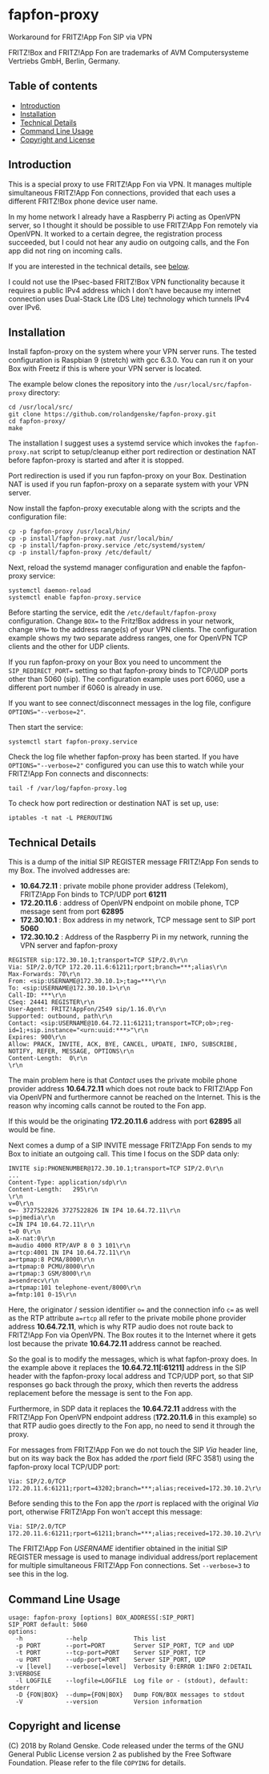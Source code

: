 # fapfon-proxy

Workaround for FRITZ!App Fon SIP via VPN

FRITZ!Box and FRITZ!App Fon are trademarks of AVM Computersysteme Vertriebs GmbH, Berlin, Germany.

## Table of contents

- [Introduction](#introduction)
- [Installation](#installation)
- [Technical Details](#technical-details)
- [Command Line Usage](#command-line-usage)
- [Copyright and License](#copyright-and-license)

## Introduction

This is a special proxy to use FRITZ!App Fon via VPN. It manages multiple simultaneous FRITZ!App Fon connections, provided that each uses a different FRITZ!Box phone device user name.

In my home network I already have a Raspberry Pi acting as OpenVPN server, so I thought it should be possible to use FRITZ!App Fon remotely via OpenVPN. It worked to a certain degree, the registration process succeeded, but I could not hear any audio on outgoing calls, and the Fon app did not ring on incoming calls.

If you are interested in the technical details, see [below](#technical-details).

I could not use the IPsec-based FRITZ!Box VPN functionality because it requires a public IPv4 address which I don't have because my internet connection uses Dual-Stack Lite (DS Lite) technology which tunnels IPv4 over IPv6.

## Installation

Install fapfon-proxy on the system where your VPN server runs. The tested configuration is Raspbian 9 (stretch) with gcc 6.3.0. You can run it on your Box with Freetz if this is where your VPN server is located.

The example below clones the repository into the `/usr/local/src/fapfon-proxy` directory:

```
cd /usr/local/src/
git clone https://github.com/rolandgenske/fapfon-proxy.git
cd fapfon-proxy/
make
```

The installation I suggest uses a systemd service which invokes the `fapfon-proxy.nat` script to setup/cleanup either port redirection or destination NAT before fapfon-proxy is started and after it is stopped.

Port redirection is used if you run fapfon-proxy on your Box. Destination NAT is used if you run fapfon-proxy on a separate system with your VPN server.

Now install the fapfon-proxy executable along with the scripts and the configuration file:

```
cp -p fapfon-proxy /usr/local/bin/
cp -p install/fapfon-proxy.nat /usr/local/bin/
cp -p install/fapfon-proxy.service /etc/systemd/system/
cp -p install/fapfon-proxy /etc/default/
```

Next, reload the systemd manager configuration and enable the fapfon-proxy service:

```
systemctl daemon-reload
systemctl enable fapfon-proxy.service
```

Before starting the service, edit the `/etc/default/fapfon-proxy` configuration. Change `BOX=` to the Fritz!Box address in your network, change `VPN=` to the address range(s) of your VPN clients. The configuration example shows my two separate address ranges, one for OpenVPN TCP clients and the other for UDP clients.

If you run fapfon-proxy on your Box you need to uncomment the `SIP_REDIRECT_PORT=` setting so that fapfon-proxy binds to TCP/UDP ports other than 5060 (sip). The configuration example uses port 6060, use a different port number if 6060 is already in use.

If you want to see connect/disconnect messages in the log file, configure `OPTIONS="--verbose=2"`.

Then start the service:

```
systemctl start fapfon-proxy.service
```

Check the log file whether fapfon-proxy has been started. If you have `OPTIONS="--verbose=2"` configured you can use this to watch while your FRITZ!App Fon connects and disconnects:

```
tail -f /var/log/fapfon-proxy.log
```

To check how port redirection or destination NAT is set up, use:

```
iptables -t nat -L PREROUTING
```

## Technical Details

This is a dump of the initial SIP REGISTER message FRITZ!App Fon sends to my Box. The involved addresses are:

- **10.64.72.11** : private mobile phone provider address (Telekom), FRITZ!App Fon binds to TCP/UDP port **61211**
- **172.20.11.6** : address of OpenVPN endpoint on mobile phone, TCP message sent from port **62895**
- **172.30.10.1** : Box address in my network, TCP message sent to SIP port **5060**
- **172.30.10.2** : Address of the Raspberry Pi in my network, running the VPN server and fapfon-proxy

```
REGISTER sip:172.30.10.1;transport=TCP SIP/2.0\r\n
Via: SIP/2.0/TCP 172.20.11.6:61211;rport;branch=***;alias\r\n
Max-Forwards: 70\r\n
From: <sip:USERNAME@172.30.10.1>;tag=***\r\n
To: <sip:USERNAME@172.30.10.1>\r\n
Call-ID: ***\r\n
CSeq: 24441 REGISTER\r\n
User-Agent: FRITZ!AppFon/2549 sip/1.16.0\r\n
Supported: outbound, path\r\n
Contact: <sip:USERNAME@10.64.72.11:61211;transport=TCP;ob>;reg-id=1;+sip.instance="<urn:uuid:***>"\r\n
Expires: 900\r\n
Allow: PRACK, INVITE, ACK, BYE, CANCEL, UPDATE, INFO, SUBSCRIBE, NOTIFY, REFER, MESSAGE, OPTIONS\r\n
Content-Length:  0\r\n
\r\n
```

The main problem here is that _Contact_ uses the private mobile phone provider address **10.64.72.11** which does not route back to FRITZ!App Fon via OpenVPN and furthermore cannot be reached on the Internet. This is the reason why incoming calls cannot be routed to the Fon app.

If this would be the originating **172.20.11.6** address with port **62895** all would be fine.

Next comes a dump of a SIP INVITE message FRITZ!App Fon sends to my Box to initiate an outgoing call. This time I focus on the SDP data only:

```
INVITE sip:PHONENUMBER@172.30.10.1;transport=TCP SIP/2.0\r\n
...
Content-Type: application/sdp\r\n
Content-Length:   295\r\n
\r\n
v=0\r\n
o=- 3727522826 3727522826 IN IP4 10.64.72.11\r\n
s=pjmedia\r\n
c=IN IP4 10.64.72.11\r\n
t=0 0\r\n
a=X-nat:0\r\n
m=audio 4000 RTP/AVP 8 0 3 101\r\n
a=rtcp:4001 IN IP4 10.64.72.11\r\n
a=rtpmap:8 PCMA/8000\r\n
a=rtpmap:0 PCMU/8000\r\n
a=rtpmap:3 GSM/8000\r\n
a=sendrecv\r\n
a=rtpmap:101 telephone-event/8000\r\n
a=fmtp:101 0-15\r\n
```

Here, the originator / session identifier `o=` and the connection info `c=` as well as the RTP attribute `a=rtcp` all refer to the private mobile phone provider address **10.64.72.11**, which is why RTP audio does not route back to FRITZ!App Fon via OpenVPN. The Box routes it to the Internet where it gets lost because the private **10.64.72.11** address cannot be reached.

So the goal is to modify the messages, which is what fapfon-proxy does. In the example above it replaces the **10.64.72.11[:61211]** address in the SIP header with the fapfon-proxy local address and TCP/UDP port, so that SIP responses go back through the proxy, which then reverts the address replacement before the message is sent to the Fon app.

Furthermore, in SDP data it replaces the **10.64.72.11** address with the FRITZ!App Fon OpenVPN endpoint address (**172.20.11.6** in this example) so that RTP audio goes directly to the Fon app, no need to send it through the proxy.

For messages from FRITZ!App Fon we do not touch the SIP _Via_ header line, but on its way back the Box has added the _rport_ field (RFC 3581) using the fapfon-proxy local TCP/UDP port:

```
Via: SIP/2.0/TCP 172.20.11.6:61211;rport=43202;branch=***;alias;received=172.30.10.2\r\n
```

Before sending this to the Fon app the _rport_ is replaced with the original _Via_ port, otherwise FRITZ!App Fon won't accept this message:

```
Via: SIP/2.0/TCP 172.20.11.6:61211;rport=61211;branch=***;alias;received=172.30.10.2\r\n
```

The FRITZ!App Fon _USERNAME_ identifier obtained in the initial SIP REGISTER message is used to manage individual address/port replacement for multiple simultaneous FRITZ!App Fon connections. Set `--verbose=3` to see this in the log.

## Command Line Usage

```
usage: fapfon-proxy [options] BOX_ADDRESS[:SIP_PORT]
SIP_PORT default: 5060
options:
  -h            --help             This list
  -p PORT       --port=PORT        Server SIP_PORT, TCP and UDP
  -t PORT       --tcp-port=PORT    Server SIP_PORT, TCP
  -u PORT       --udp-port=PORT    Server SIP_PORT, UDP
  -v [level]    --verbose[=level]  Verbosity 0:ERROR 1:INFO 2:DETAIL 3:VERBOSE
  -l LOGFILE    --logfile=LOGFILE  Log file or - (stdout), default: stderr
  -D {FON|BOX}  --dump={FON|BOX}   Dump FON/BOX messages to stdout
  -V            --version          Version information
```

## Copyright and license

(C) 2018 by Roland Genske. Code released under the terms of the GNU General Public License version 2 as published by the Free Software Foundation. Please refer to the file `COPYING` for details.
